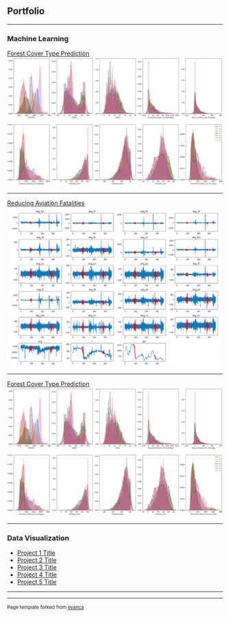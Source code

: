 ## Portfolio

---

### Machine Learning 

[Forest Cover Type Prediction](/sample_page)
<img src="images/forest.png?raw=true"/>

---
[Reducing Aviation Fatalities](https://www.kaggle.com/hanhdao123/reducing-aviation-fatalities)
<img src="images/pilot.png?raw=true"/>

---
[Forest Cover Type Prediction](https://www.kaggle.com/nehabhandari1/forest-prediction-final)
<img src="images/forest.png?raw=true"/>

---

### Data Visualization

- [Project 1 Title](http://example.com/)
- [Project 2 Title](http://example.com/)
- [Project 3 Title](http://example.com/)
- [Project 4 Title](http://example.com/)
- [Project 5 Title](http://example.com/)

---




---
<p style="font-size:11px">Page template forked from <a href="https://github.com/evanca/quick-portfolio">evanca</a></p>
<!-- Remove above link if you don't want to attibute -->
